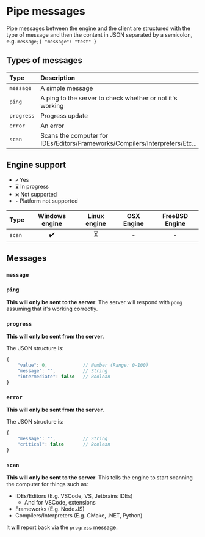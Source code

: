 # Pipe messages
Pipe messages between the engine and the client are structured with the type of message and then the content in JSON separated by a semicolon,
e.g. `message;{ "message": "test" }`

## Types of messages
| Type       | Description                                                                  | Documentation              |
| :--------- | :--------------------------------------------------------------------------- | :------------------------- |
| `message`  | A simple message                                                             | [Documentation](#message)  |
| `ping`     | A ping to the server to check whether or not it's working                    | [Documentation](#ping)     |
| `progress` | Progress update                                                              | [Documentation](#progress) |
| `error`    | An error                                                                     | [Documentation](#error)    |
| `scan`     | Scans the computer for IDEs/Editors/Frameworks/Compilers/Interpreters/Etc... | [Documentation](#scan)     |

## Engine support

- `✔️` Yes
- `⏳` In progress
- `❌` Not supported
- `-` Platform not supported

| Type   | Windows engine | Linux engine | OSX Engine | FreeBSD Engine |
| :----- | :------------: | :----------: | :--------: | :------------: |
| `scan` |      ✔️      |      ⏳       |     -      |       -        |

## Messages

### `message`

### `ping`
**This will only be sent to the server**.
The server will respond with `pong` assuming that it's working correctly.

### `progress`
**This will only be sent from the server**.

The JSON structure is:
```js
{
    "value": 0,             // Number (Range: 0-100)
    "message": "",          // String
    "intermediate": false   // Boolean
}
```

### `error`
**This will only be sent from the server**.

The JSON structure is:
```js
{
    "message": "",          // String
    "critical": false       // Boolean
}
```

### `scan`
**This will only be sent to the server**.
This tells the engine to start scanning the computer for things such as:

- IDEs/Editors (E.g. VSCode, VS, Jetbrains IDEs)
  - And for VSCode, extensions
- Frameworks (E.g. Node.JS)
- Compilers/Interpreters (E.g. CMake, .NET, Python)

It will report back via the [`progress`](#progress) message.